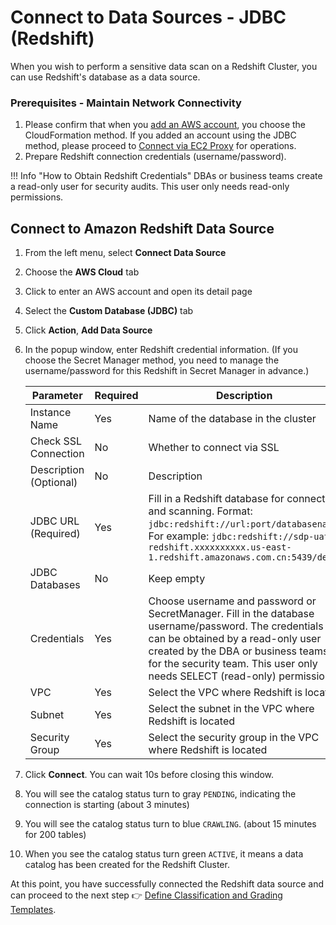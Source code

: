 # Connect to Data Sources - JDBC (Redshift)

When you wish to perform a sensitive data scan on a Redshift Cluster, you can use Redshift's database as a data source.

### Prerequisites - Maintain Network Connectivity
1. Please confirm that when you [add an AWS account](data-source.md), you choose the CloudFormation method. If you added an account using the JDBC method, please proceed to [Connect via EC2 Proxy](data-catalog-create-jdbc-rds-proxy.md) for operations.
2. Prepare Redshift connection credentials (username/password).

!!! Info "How to Obtain Redshift Credentials"
    DBAs or business teams create a read-only user for security audits. This user only needs read-only permissions.

## Connect to Amazon Redshift Data Source
1. From the left menu, select **Connect Data Source**
2. Choose the **AWS Cloud** tab
3. Click to enter an AWS account and open its detail page
4. Select the **Custom Database (JDBC)** tab
5. Click **Action**, **Add Data Source**
6. In the popup window, enter Redshift credential information. (If you choose the Secret Manager method, you need to manage the username/password for this Redshift in Secret Manager in advance.)

    | Parameter        | Required | Description                                                                                     |
    |------------------|----------|-------------------------------------------------------------------------------------------------|
    | Instance Name    | Yes      | Name of the database in the cluster                                                              |
    | Check SSL Connection | No   | Whether to connect via SSL                                                                       |
    | Description (Optional) | No | Description                                                                                     |
    | JDBC URL (Required) | Yes    | Fill in a Redshift database for connection and scanning. Format: `jdbc:redshift://url:port/databasename`. For example: `jdbc:redshift://sdp-uat-redshift.xxxxxxxxxx.us-east-1.redshift.amazonaws.com.cn:5439/dev`|
    | JDBC Databases   | No       | Keep empty                                                                                      |
    | Credentials      | Yes      | Choose username and password or SecretManager. Fill in the database username/password. The credentials can be obtained by a read-only user created by the DBA or business teams for the security team. This user only needs SELECT (read-only) permissions. |
    | VPC              | Yes      | Select the VPC where Redshift is located                                                        |
    | Subnet           | Yes      | Select the subnet in the VPC where Redshift is located                                          |
    | Security Group   | Yes      | Select the security group in the VPC where Redshift is located                                  |

7. Click **Connect**. You can wait 10s before closing this window.
8. You will see the catalog status turn to gray `PENDING`, indicating the connection is starting (about 3 minutes)
9. You will see the catalog status turn to blue `CRAWLING`. (about 15 minutes for 200 tables)
10. When you see the catalog status turn green `ACTIVE`, it means a data catalog has been created for the Redshift Cluster.

At this point, you have successfully connected the Redshift data source and can proceed to the next step 👉 [Define Classification and Grading Templates](data-identifiers.md).
